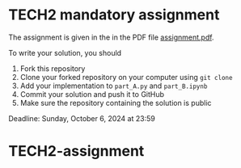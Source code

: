 # TECH2 mandatory assignment

The assignment is given in the in the PDF file [assignment.pdf](assignment.pdf).

To write your solution, you should

1. Fork this repository
2. Clone your forked repository on your computer using `git clone`
4. Add your implementation to `part_A.py` and `part_B.ipynb`
5. Commit your solution and push it to GitHub
6. Make sure the repository containing the solution is public

Deadline: Sunday, October 6, 2024 at 23:59
# TECH2-assignment
